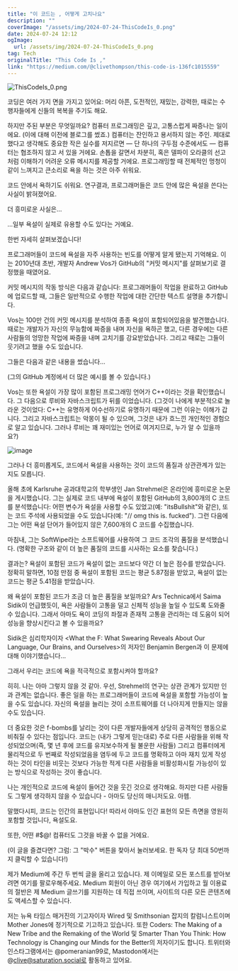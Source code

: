 ```yaml
---
title: "이 코드는 , 어떻게 고치나요"
description: ""
coverImage: "/assets/img/2024-07-24-ThisCodeIs_0.png"
date: 2024-07-24 12:12
ogImage: 
  url: /assets/img/2024-07-24-ThisCodeIs_0.png
tag: Tech
originalTitle: "This Code Is ,"
link: "https://medium.com/@clivethompson/this-code-is-136fc1015559"
---
```



![ThisCodeIs_0.png](/assets/img/2024-07-24-ThisCodeIs_0.png)

코딩은 여러 가지 면을 가지고 있어요: 머리 아픈, 도전적인, 재밌는, 강력한, 때로는 수행자들에게 신들의 복복을 주기도 해요.

하지만 주된 부분은 무엇일까요? 컴퓨터 프로그래밍은 깊고, 고통스럽게 짜증나는 일이에요. (이에 대해 이전에 블로그를 썼죠.) 컴퓨터는 잔인하고 용서하지 않는 주인. 제대로 했다고 생각해도 중요한 작은 실수를 저지르면 — 단 하나의 구두점 수준에서도 — 컴퓨터는 협조하지 않고 서 있을 거에요. 손톱을 갈면서 차분히, 혹은 델파이 오라클의 선고처럼 이해하기 어려운 오류 메시지를 제공할 거에요. 프로그래밍할 때 전체적인 멍청이 같이 느껴지고 큰소리로 욕을 하는 것은 아주 쉬워요.

코드 안에서 욕하기도 쉬워요. 연구결과, 프로그래머들은 코드 안에 많은 욕설을 쓴다는 사실이 밝혀졌어요.

<div class="content-ad"></div>

더 흥미로운 사실은...

...일부 욕설이 실제로 유용할 수도 있다는 거예요.

한번 자세히 살펴보겠습니다!

프로그래머들이 코드에 욕설을 자주 사용하는 빈도를 어떻게 알게 됐는지 기억해요. 이는 2010년대 초반, 개발자 Andrew Vos가 GitHub의 "커밋 메시지"를 살펴보기로 결정했을 때였어요.

<div class="content-ad"></div>

커밋 메시지의 작동 방식은 다음과 같습니다: 프로그래머들이 작업을 완료하고 GitHub에 업로드할 때, 그들은 일반적으로 수행한 작업에 대한 간단한 텍스트 설명을 추가합니다.

Vos는 100만 건의 커밋 메시지를 분석하여 종종 욕설이 포함되어있음을 발견했습니다. 때로는 개발자가 자신의 무능함에 짜증을 내며 자신을 욕하곤 했고, 다른 경우에는 다른 사람들의 엉망한 작업에 짜증을 내며 고치기를 강요받았습니다. 그리고 때로는 그들이 웃기려고 했을 수도 있습니다.

그들은 다음과 같은 내용을 썼습니다...

(그의 GitHub 계정에서 더 많은 예시를 볼 수 있습니다.)

<div class="content-ad"></div>

Vos는 또한 욕설이 가장 많이 포함된 프로그래밍 언어가 C++이라는 것을 확인했습니다. 그 다음으로 루비와 자바스크립트가 뒤를 이었습니다. (그것이 나에게 부분적으로 놀라운 것이었다: C++는 유명하게 어수선하기로 유명하기 때문에 그런 이유는 이해가 갑니다. 그리고 자바스크립트는 악몽이 될 수 있으며, 그것은 내가 흐느낀 개인적인 경험으로 알고 있습니다. 그러나 루비는 꽤 재미있는 언어로 여겨지므로, 누가 알 수 있을까요?)

![image](/assets/img/2024-07-24-ThisCodeIs_1.png)

그러나 더 흥미롭게도, 코드에서 욕설을 사용하는 것이 코드의 품질과 상관관계가 있는지도 모릅니다.

올해 초에 Karlsruhe 공과대학교의 학부생인 Jan Strehmel은 온라인에 흥미로운 논문을 게시했습니다. 그는 실제로 코드 내부에 욕설이 포함된 GitHub의 3,800개의 C 코드를 분석했습니다: 어떤 변수가 욕설을 사용할 수도 있었고(예: "itsBullshit"와 같은), 또는 코드 주석에 사용되었을 수도 있습니다(예: "// omg this is. fucked"). 그런 다음에 그는 어떤 욕설 단어가 들어있지 않은 7,600개의 C 코드를 수집했습니다.

<div class="content-ad"></div>

마침내, 그는 SoftWipe라는 소프트웨어를 사용하여 그 코드 조각의 품질을 분석했습니다. (명확한 구조와 같이 더 높은 품질의 코드를 시사하는 요소를 찾습니다.)

결과는? 욕설이 포함된 코드가 욕설이 없는 코드보다 약간 더 높은 점수를 받았습니다. 정확히 말하면, 10점 만점 중 욕설이 포함된 코드는 평균 5.87점을 받았고, 욕설이 없는 코드는 평균 5.41점을 받았습니다.

왜 욕설이 포함된 코드가 조금 더 높은 품질을 보일까요? Ars Technica에서 Saima Sidik이 언급했듯이, 욕은 사람들이 고통을 덜고 신체적 성능을 높일 수 있도록 도와줄 수 있습니다. 그래서 아마도 욕이 코딩의 좌절과 존재적 고통을 관리하는 데 도움이 되어 성능을 향상시킨다고 볼 수 있을까요?

Sidik은 심리학자이자 <What the F: What Swearing Reveals About Our Language, Our Brains, and Ourselves>의 저자인 Benjamin Bergen과 이 문제에 대해 이야기했습니다...

<div class="content-ad"></div>

그래서 우리는 코드에 욕을 적극적으로 포함시켜야 할까요?

히히. 나는 아마 그렇지 않을 것 같아. 우선, Strehmel의 연구는 상관 관계가 있지만 인과 관계는 없습니다. 좋은 일을 하는 프로그래머들이 코드에 욕설을 포함할 가능성이 높을 수도 있습니다. 자신의 욕설을 늘리는 것이 소프트웨어를 더 나아지게 만들지는 않을 수도 있습니다.

더 중요한 것은 f-bombs를 날리는 것이 다른 개발자들에게 상당히 공격적인 행동으로 비춰질 수 있다는 점입니다. 코드는 (내가 그렇게 믿는대로) 주로 다른 사람들을 위해 작성되었으며(즉, 몇 년 후에 코드를 유지보수하게 될 불운한 사람들) 그리고 컴퓨터에게 물리적으로 두 번째로 작성되었음을 염두에 두고 코드를 명확하고 아마 재치 있게 작성하는 것이 타인을 비웃는 것보다 가능한 적게 다른 사람들을 비활성화시킬 가능성이 있는 방식으로 작성하는 것이 좋습니다.

나는 개인적으로 코드에 욕설이 들어간 것을 웃긴 것으로 생각해요. 하지만 다른 사람들도 그렇게 생각하지 않을 수 있습니다 - 아마도 당신의 매니저도요. 아헴.

<div class="content-ad"></div>

말했다시피, 코드는 인간의 표현입니다! 따라서 아마도 인간 표현의 모든 측면을 영원히 포함할 것입니다, 욕설도요.

또한, 어떤 #$@! 컴퓨터도 그것을 바꿀 수 없을 거에요.

(이 글을 즐겼다면? 그럼: 그 "박수" 버튼을 찾아서 눌러보세요. 한 독자 당 최대 50번까지 클릭할 수 있습니다!)

제가 Medium에 주간 두 번씩 글을 올리고 있습니다. 제 이메일로 모든 포스트를 받아보려면 여기를 팔로우해주세요. Medium 회원이 아닌 경우 여기에서 가입하고 월 이용료의 절반은 제 Medium 글쓰기를 지원하는 데 직접 쓰이며, 사이트의 다른 모든 콘텐츠에도 액세스할 수 있습니다.

<div class="content-ad"></div>

저는 뉴욕 타임스 매거진의 기고자이자 Wired 및 Smithsonian 잡지의 칼럼니스트이며 Mother Jones에 정기적으로 기고하고 있습니다. 또한 Coders: The Making of a New Tribe and the Remaking of the World 및 Smarter Than You Think: How Technology is Changing our Minds for the Better의 저자이기도 합니다. 트위터와 인스타그램에서는 @pomeranian99로, Mastodon에서는 @clive@saturation.social로 활동하고 있어요.